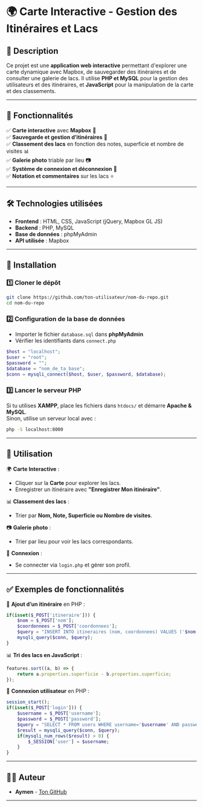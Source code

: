 # 🌍 Carte Interactive - Gestion des Itinéraires et Lacs

## 📌 Description  
Ce projet est une **application web interactive** permettant d'explorer une carte dynamique avec Mapbox, de sauvegarder des itinéraires et de consulter une galerie de lacs. Il utilise **PHP et MySQL** pour la gestion des utilisateurs et des itinéraires, et **JavaScript** pour la manipulation de la carte et des classements.

---

## 🚀 Fonctionnalités  

✅ **Carte interactive** avec **Mapbox** 📌  
✅ **Sauvegarde et gestion d’itinéraires** 🚊  
✅ **Classement des lacs** en fonction des notes, superficie et nombre de visites 📊  
✅ **Galerie photo** triable par lieu 📷  
✅ **Système de connexion et déconnexion** 🔑  
✅ **Notation et commentaires** sur les lacs ⭐  

---

## 🛠️ Technologies utilisées  

- **Frontend** : HTML, CSS, JavaScript (jQuery, Mapbox GL JS)  
- **Backend** : PHP, MySQL  
- **Base de données** : phpMyAdmin  
- **API utilisée** : Mapbox  

---

## 👅 Installation  

### 1️⃣ **Cloner le dépôt**  
```bash
git clone https://github.com/ton-utilisateur/nom-du-repo.git
cd nom-du-repo
```

### 2️⃣ **Configuration de la base de données**  
- Importer le fichier `database.sql` dans **phpMyAdmin**  
- Vérifier les identifiants dans `connect.php`  
```php
$host = "localhost";
$user = "root";
$password = "";
$database = "nom_de_ta_base";
$conn = mysqli_connect($host, $user, $password, $database);
```

### 3️⃣ **Lancer le serveur PHP**  
Si tu utilises **XAMPP**, place les fichiers dans `htdocs/` et démarre **Apache & MySQL**.  
Sinon, utilise un serveur local avec :  
```bash
php -S localhost:8000
```

---

## 📌 Utilisation  

🌍 **Carte Interactive** :  
- Cliquer sur la **Carte** pour explorer les lacs.  
- Enregistrer un itinéraire avec **"Enregistrer Mon itinéraire"**.  

📊 **Classement des lacs** :  
- Trier par **Nom, Note, Superficie ou Nombre de visites**.  

📷 **Galerie photo** :  
- Trier par lieu pour voir les lacs correspondants.  

🔑 **Connexion** :  
- Se connecter via `login.php` et gérer son profil.  

---

## ✅ Exemples de fonctionnalités  

🚊 **Ajout d’un itinéraire** en PHP :  
```php
if(isset($_POST['itineraire'])) {
    $nom = $_POST['nom'];
    $coordonnees = $_POST['coordonnees'];
    $query = "INSERT INTO itineraires (nom, coordonnees) VALUES ('$nom', '$coordonnees')";
    mysqli_query($conn, $query);
}
```

📊 **Tri des lacs en JavaScript** :  
```js
features.sort((a, b) => {
    return a.properties.superficie - b.properties.superficie;
});
```

🔑 **Connexion utilisateur** en PHP :  
```php
session_start();
if(isset($_POST['login'])) {
    $username = $_POST['username'];
    $password = $_POST['password'];
    $query = "SELECT * FROM users WHERE username='$username' AND password='$password'";
    $result = mysqli_query($conn, $query);
    if(mysqli_num_rows($result) > 0) {
        $_SESSION['user'] = $username;
    }
}
```

---

## 👨‍💻 Auteur
- **Aymen** - [Ton GitHub](https://github.com/Suupon)

---


